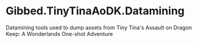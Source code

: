 # Gibbed.TinyTinaAoDK.Datamining
Datamining tools used to dump assets from Tiny Tina's Assault on Dragon Keep: A Wonderlands One-shot Adventure
